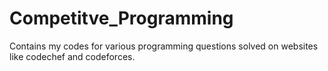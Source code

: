 # Competitve_Programming
Contains my codes for various programming questions solved on websites like codechef and codeforces.

